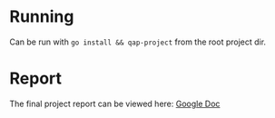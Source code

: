 # Running

Can be run with `go install && qap-project` from the root project dir.

# Report

The final project report can be viewed here: [Google Doc](https://docs.google.com/document/d/1Eodr9c93kn12N-Pv7-hREflbVCoCctZchpWQ_FhAojI/)